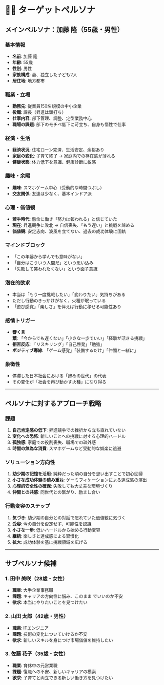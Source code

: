 # 🧑‍💼 ターゲットペルソナ

## メインペルソナ：加藤 隆（55歳・男性）

### 基本情報
- **名前**: 加藤 隆
- **年齢**: 55歳
- **性別**: 男性
- **家族構成**: 妻、独立した子ども2人
- **居住地**: 地方都市

### 職業・立場
- **勤務先**: 従業員150名規模の中小企業
- **役職**: 課長（昇進は頭打ち）
- **仕事内容**: 部下管理、調整、定型業務中心
- **職場の課題**: 部下のモチベ低下に苛立ち、自身も惰性で仕事

### 経済・生活
- **経済状況**: 住宅ローン完済、生活安定、余裕あり
- **家庭の変化**: 子育て終了 → 家庭内での存在感が薄れる
- **健康状態**: 体力低下を意識、健康診断に敏感

### 趣味・余暇
- **趣味**: スマホゲーム中心（受動的な時間つぶし）
- **交友関係**: 友達は少なく、基本インドア派

### 心理・価値観
- **若手時代**: 懸命に働き「努力は報われる」と信じていた
- **現在**: 昇進競争に敗北 → 自信喪失、「もう遅い」と挑戦を諦める
- **価値観**: 安定志向、波風を立てない、過去の成功体験に固執

### マインドブロック
- 「この年齢から学んでも意味がない」
- 「自分はこういう人間だ」という思い込み
- 「失敗して笑われたくない」という面子意識

### 潜在的欲求
- 本当は「もう一度挑戦したい」「変わりたい」気持ちがある
- ただし行動のきっかけがなく、火種が眠っている
- 「遊び感覚」「楽しさ」を伴えば行動に移せる可能性あり

### 感情トリガー
- **響く言葉**: 「今からでも遅くない」「小さな一歩でいい」「経験が活きる挑戦」
- **拒否反応**: 「リスキリング」「自己啓発」「勉強」
- **ポジティブ導線**: 「ゲーム感覚」「装備するだけ」「仲間と一緒に」

### 象徴性
- 停滞した日本社会における「諦めの世代」の代表
- その変化が「社会を再び動かす火種」になり得る

---

## ペルソナに対するアプローチ戦略

### 課題
1. **自己肯定感の低下**: 昇進競争での挫折から立ち直れていない
2. **変化への恐怖**: 新しいことへの挑戦に対する心理的ハードル
3. **孤独感**: 家庭での役割喪失、職場での疎外感
4. **時間の無為な消費**: スマホゲームなど受動的な娯楽に逃避

### ソリューション方向性
1. **幼少期の記憶を活用**: 純粋だった頃の自分を思い出すことで初心回帰
2. **小さな成功体験の積み重ね**: ゲーミフィケーションによる達成感の演出
3. **心理的安全性の確保**: 失敗しても大丈夫な環境づくり
4. **仲間との共感**: 同世代との繋がり、励まし合い

### 行動変容のステップ
1. **気づき**: 幼少期の自分との対話で忘れていた価値観に気づく
2. **受容**: 今の自分を否定せず、可能性を認識
3. **小さな一歩**: 低いハードルから始める行動変容
4. **継続**: 楽しさと達成感による習慣化
5. **拡大**: 成功体験を基に挑戦領域を広げる

---

## サブペルソナ候補

### 1. 田中 美咲（28歳・女性）
- **職業**: 大手企業事務職
- **課題**: キャリアの方向性に悩み、このまま でいいのか不安
- **欲求**: 本当にやりたいことを見つけたい

### 2. 山田 太郎（42歳・男性）
- **職業**: ITエンジニア
- **課題**: 技術の変化についていけるか不安
- **欲求**: 新しいスキルを身につけ市場価値を維持したい

### 3. 佐藤 花子（35歳・女性）
- **職業**: 育休中の元営業職
- **課題**: 復職への不安、新しいキャリアの模索
- **欲求**: 子育てと両立できる新しい働き方を見つけたい